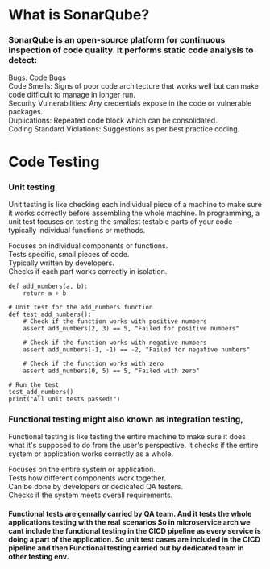 # What is SonarQube?

### SonarQube is an open-source platform for continuous inspection of code quality. It performs static code analysis to detect:

Bugs: Code Bugs <br>
Code Smells: Signs of poor code architecture that works well but can make code difficult to manage in longer run.<br>
Security Vulnerabilities: Any credentials expose in the code or vulnerable packages.<br>
Duplications: Repeated code block which can be consolidated.<br>
Coding Standard Violations: Suggestions as per best practice coding.<br>


# Code Testing

### Unit testing

Unit testing is like checking each individual piece of a machine to make sure it works correctly before assembling the whole machine. In programming, a unit test focuses on testing the smallest testable parts of your code - typically individual functions or methods.

Focuses on individual components or functions.<br>
Tests specific, small pieces of code.<br>
Typically written by developers.<br>
Checks if each part works correctly in isolation.<br>

```
def add_numbers(a, b):
    return a + b

# Unit test for the add_numbers function
def test_add_numbers():
    # Check if the function works with positive numbers
    assert add_numbers(2, 3) == 5, "Failed for positive numbers"
    
    # Check if the function works with negative numbers
    assert add_numbers(-1, -1) == -2, "Failed for negative numbers"
    
    # Check if the function works with zero
    assert add_numbers(0, 5) == 5, "Failed with zero"

# Run the test
test_add_numbers()
print("All unit tests passed!")
```

### Functional testing might also known as integration testing,

Functional testing is like testing the entire machine to make sure it does what it's supposed to do from the user's perspective. It checks if the entire system or application works correctly as a whole.

Focuses on the entire system or application.<br>
Tests how different components work together.<br>
Can be done by developers or dedicated QA testers.<br>
Checks if the system meets overall requirements.<br>


#### Functional tests are genrally carried by QA team. And it tests the whole applications testing with the real scenarios So in microservice arch we cant include the functional testing in the CICD pipeline as every service is doing a part of the application. So unit test cases are included in the CICD pipeline and then Functional testing carried out by dedicated team in other testing env.